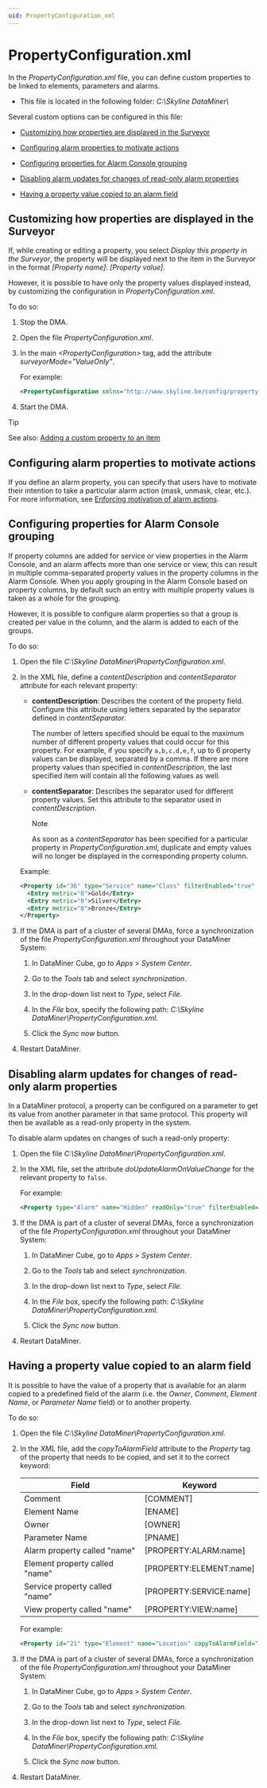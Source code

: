 ```yaml
---
uid: PropertyConfiguration_xml
---
```


# PropertyConfiguration.xml

In the *PropertyConfiguration.xml* file, you can define custom properties to be linked to elements, parameters and alarms.

- This file is located in the following folder: *C:\\Skyline DataMiner\\*

Several custom options can be configured in this file:

- [Customizing how properties are displayed in the Surveyor](#customizing-how-properties-are-displayed-in-the-surveyor)

- [Configuring alarm properties to motivate actions](#configuring-alarm-properties-to-motivate-actions)

- [Configuring properties for Alarm Console grouping](#configuring-properties-for-alarm-console-grouping)

- [Disabling alarm updates for changes of read-only alarm properties](#disabling-alarm-updates-for-changes-of-read-only-alarm-properties)

- [Having a property value copied to an alarm field](#having-a-property-value-copied-to-an-alarm-field)

## Customizing how properties are displayed in the Surveyor

If, while creating or editing a property, you select *Display this property in the Surveyor*, the property will be displayed next to the item in the Surveyor in the format *\[Property name\]*: *\[Property value\]*.

However, it is possible to have only the property values displayed instead, by customizing the configuration in *PropertyConfiguration.xml*.

To do so:

1. Stop the DMA.

1. Open the file *PropertyConfiguration.xml*.

1. In the main *\<PropertyConfiguration>* tag, add the attribute *surveyorMode="ValueOnly"*.

   For example:

   ```xml
   <PropertyConfiguration xmlns="http://www.skyline.be/config/propertyconfiguration" surveyorMode="ValueOnly">
   ```

1. Start the DMA.

> [!TIP]
> See also: [Adding a custom property to an item](xref:Managing_element_properties#adding-a-custom-property-to-an-item)

## Configuring alarm properties to motivate actions

If you define an alarm property, you can specify that users have to motivate their intention to take a particular alarm action (mask, unmask, clear, etc.). For more information, see [Enforcing motivation of alarm actions](xref:Enforcing_motivation_of_alarm_actions).

## Configuring properties for Alarm Console grouping

If property columns are added for service or view properties in the Alarm Console, and an alarm affects more than one service or view, this can result in multiple comma-separated property values in the property columns in the Alarm Console. When you apply grouping in the Alarm Console based on property columns, by default such an entry with multiple property values is taken as a whole for the grouping.

However, it is possible to configure alarm properties so that a group is created per value in the column, and the alarm is added to each of the groups.

To do so:

1. Open the file *C:\\Skyline DataMiner\\PropertyConfiguration.xml*.

1. In the XML file, define a *contentDescription* and *contentSeparator* attribute for each relevant property:

   - **contentDescription**: Describes the content of the property field. Configure this attribute using letters separated by the separator defined in *contentSeparator*.

     The number of letters specified should be equal to the maximum number of different property values that could occur for this property. For example, if you specify `a,b,c,d,e,f`, up to 6 property values can be displayed, separated by a comma. If there are more property values than specified in *contentDescription*, the last specified item will contain all the following values as well.

   - **contentSeparator**: Describes the separator used for different property values. Set this attribute to the separator used in *contentDescription*.

     > [!NOTE]
     > As soon as a *contentSeparator* has been specified for a particular property in *PropertyConfiguration.xml*, duplicate and empty values will no longer be displayed in the corresponding property column.

   Example:

   ```xml
   <Property id="36" type="Service" name="Class" filterEnabled="true" visibleInSurveyor="false" contentSeparator=";" contentDescription="a;b;c">
     <Entry metric="0">Gold</Entry>
     <Entry metric="0">Silver</Entry>
     <Entry metric="0">Bronze</Entry>
   </Property>
   ```

1. If the DMA is part of a cluster of several DMAs, force a synchronization of the file *PropertyConfiguration.xml* throughout your DataMiner System:

   1. In DataMiner Cube, go to *Apps* > *System Center*.

   1. Go to the *Tools* tab and select *synchronization*.

   1. In the drop-down list next to *Type*, select *File*.

   1. In the *File* box, specify the following path: *C:\\Skyline DataMiner\\PropertyConfiguration.xml*.

   1. Click the *Sync now* button.

1. Restart DataMiner.

## Disabling alarm updates for changes of read-only alarm properties

In a DataMiner protocol, a property can be configured on a parameter to get its value from another parameter in that same protocol. This property will then be available as a read-only property in the system.

To disable alarm updates on changes of such a read-only property:

1. Open the file *C:\\Skyline DataMiner\\PropertyConfiguration.xml*.

1. In the XML file, set the attribute *doUpdateAlarmOnValueChange* for the relevant property to `false`.

   For example:

   ```xml
   <Property type="Alarm" name="Hidden" readOnly="true" filterEnabled="true" doUpdateAlarmOnValueChange="false" id="19"/>
   ```

1. If the DMA is part of a cluster of several DMAs, force a synchronization of the file *PropertyConfiguration.xml* throughout your DataMiner System:

   1. In DataMiner Cube, go to *Apps* > *System Center*.

   1. Go to the *Tools* tab and select *synchronization*.

   1. In the drop-down list next to *Type*, select *File*.

   1. In the *File* box, specify the following path: *C:\\Skyline DataMiner\\PropertyConfiguration.xml*.

   1. Click the *Sync now* button.

1. Restart DataMiner.

## Having a property value copied to an alarm field

It is possible to have the value of a property that is available for an alarm copied to a predefined field of the alarm (i.e. the *Owner*, *Comment*, *Element Name*, or *Parameter Name* field) or to another property.

To do so:

1. Open the file *C:\\Skyline DataMiner\\PropertyConfiguration.xml*.

1. In the *XML* file, add the *copyToAlarmField* attribute to the *Property* tag of the property that needs to be copied, and set it to the correct keyword:

   | Field                        | Keyword                   |
   |--------------------------------|---------------------------|
   | Comment                        | \[COMMENT\]               |
   | Element Name                   | \[ENAME\]                 |
   | Owner                          | \[OWNER\]                 |
   | Parameter Name                 | \[PNAME\]                 |
   | Alarm property called "name"   | \[PROPERTY:ALARM:name\]   |
   | Element property called "name" | \[PROPERTY:ELEMENT:name\] |
   | Service property called "name" | \[PROPERTY:SERVICE:name\] |
   | View property called "name"    | \[PROPERTY:VIEW:name\]    |

   For example:

   ```xml
   <Property id="21" type="Element" name="Location" copyToAlarmField="[ENAME]" />
   ```

1. If the DMA is part of a cluster of several DMAs, force a synchronization of the file *PropertyConfiguration.xml* throughout your DataMiner System:

   1. In DataMiner Cube, go to *Apps* > *System Center*.

   1. Go to the *Tools* tab and select *synchronization*.

   1. In the drop-down list next to *Type*, select *File*.

   1. In the *File* box, specify the following path: *C:\\Skyline DataMiner\\PropertyConfiguration.xml*.

   1. Click the *Sync now* button.

1. Restart DataMiner.
